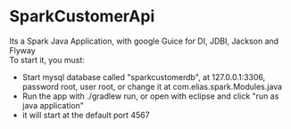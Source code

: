 # SparkCustomerApi
Its a Spark Java Application, with google Guice for DI, JDBI, Jackson and Flyway  
To start it, you must:
* Start mysql database called "sparkcustomerdb", at 127.0.0.1:3306, password root, user root, or change it at com.elias.spark.Modules.java
* Run the app with ./gradlew run, or open with eclipse and click "run as java application"
* it will start at the default port 4567

